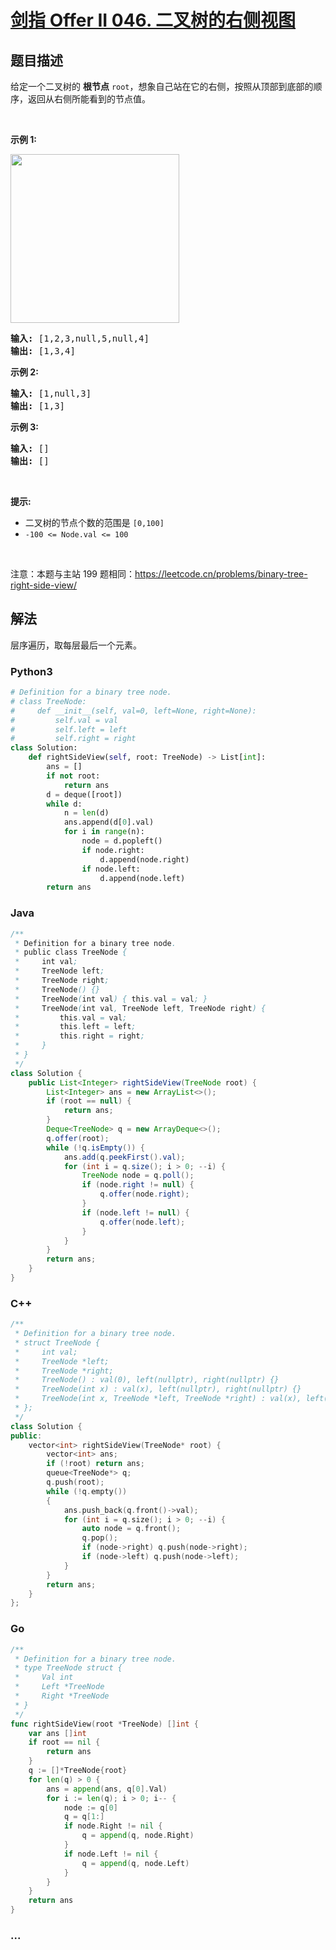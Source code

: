 # [剑指 Offer II 046. 二叉树的右侧视图](https://leetcode.cn/problems/WNC0Lk)

## 题目描述

<!-- 这里写题目描述 -->

<p>给定一个二叉树的 <strong>根节点</strong> <code>root</code>，想象自己站在它的右侧，按照从顶部到底部的顺序，返回从右侧所能看到的节点值。</p>

<p>&nbsp;</p>

<p><strong>示例 1:</strong></p>

<p><img src="https://fastly.jsdelivr.net/gh/doocs/leetcode@main/lcof2/%E5%89%91%E6%8C%87%20Offer%20II%20046.%20%E4%BA%8C%E5%8F%89%E6%A0%91%E7%9A%84%E5%8F%B3%E4%BE%A7%E8%A7%86%E5%9B%BE/images/tree.jpg" style="width: 270px; " /></p>

<pre>
<strong>输入:</strong>&nbsp;[1,2,3,null,5,null,4]
<strong>输出:</strong>&nbsp;[1,3,4]
</pre>

<p><strong>示例 2:</strong></p>

<pre>
<strong>输入:</strong>&nbsp;[1,null,3]
<strong>输出:</strong>&nbsp;[1,3]
</pre>

<p><strong>示例 3:</strong></p>

<pre>
<strong>输入:</strong>&nbsp;[]
<strong>输出:</strong>&nbsp;[]
</pre>

<p>&nbsp;</p>

<p><strong>提示:</strong></p>

<ul>
	<li>二叉树的节点个数的范围是 <code>[0,100]</code></li>
	<li><meta charset="UTF-8" /><code>-100&nbsp;&lt;= Node.val &lt;= 100</code>&nbsp;</li>
</ul>

<p>&nbsp;</p>

<p><meta charset="UTF-8" />注意：本题与主站 199&nbsp;题相同：<a href="https://leetcode.cn/problems/binary-tree-right-side-view/">https://leetcode.cn/problems/binary-tree-right-side-view/</a></p>

## 解法

<!-- 这里可写通用的实现逻辑 -->

层序遍历，取每层最后一个元素。

<!-- tabs:start -->

### **Python3**

<!-- 这里可写当前语言的特殊实现逻辑 -->

```python
# Definition for a binary tree node.
# class TreeNode:
#     def __init__(self, val=0, left=None, right=None):
#         self.val = val
#         self.left = left
#         self.right = right
class Solution:
    def rightSideView(self, root: TreeNode) -> List[int]:
        ans = []
        if not root:
            return ans
        d = deque([root])
        while d:
            n = len(d)
            ans.append(d[0].val)
            for i in range(n):
                node = d.popleft()
                if node.right:
                    d.append(node.right)
                if node.left:
                    d.append(node.left)
        return ans
```

### **Java**

<!-- 这里可写当前语言的特殊实现逻辑 -->

```java
/**
 * Definition for a binary tree node.
 * public class TreeNode {
 *     int val;
 *     TreeNode left;
 *     TreeNode right;
 *     TreeNode() {}
 *     TreeNode(int val) { this.val = val; }
 *     TreeNode(int val, TreeNode left, TreeNode right) {
 *         this.val = val;
 *         this.left = left;
 *         this.right = right;
 *     }
 * }
 */
class Solution {
    public List<Integer> rightSideView(TreeNode root) {
        List<Integer> ans = new ArrayList<>();
        if (root == null) {
            return ans;
        }
        Deque<TreeNode> q = new ArrayDeque<>();
        q.offer(root);
        while (!q.isEmpty()) {
            ans.add(q.peekFirst().val);
            for (int i = q.size(); i > 0; --i) {
                TreeNode node = q.poll();
                if (node.right != null) {
                    q.offer(node.right);
                }
                if (node.left != null) {
                    q.offer(node.left);
                }
            }
        }
        return ans;
    }
}
```

### **C++**

```cpp
/**
 * Definition for a binary tree node.
 * struct TreeNode {
 *     int val;
 *     TreeNode *left;
 *     TreeNode *right;
 *     TreeNode() : val(0), left(nullptr), right(nullptr) {}
 *     TreeNode(int x) : val(x), left(nullptr), right(nullptr) {}
 *     TreeNode(int x, TreeNode *left, TreeNode *right) : val(x), left(left), right(right) {}
 * };
 */
class Solution {
public:
    vector<int> rightSideView(TreeNode* root) {
        vector<int> ans;
        if (!root) return ans;
        queue<TreeNode*> q;
        q.push(root);
        while (!q.empty())
        {
            ans.push_back(q.front()->val);
            for (int i = q.size(); i > 0; --i) {
                auto node = q.front();
                q.pop();
                if (node->right) q.push(node->right);
                if (node->left) q.push(node->left);
            }
        }
        return ans;
    }
};
```

### **Go**

```go
/**
 * Definition for a binary tree node.
 * type TreeNode struct {
 *     Val int
 *     Left *TreeNode
 *     Right *TreeNode
 * }
 */
func rightSideView(root *TreeNode) []int {
	var ans []int
	if root == nil {
		return ans
	}
	q := []*TreeNode{root}
	for len(q) > 0 {
		ans = append(ans, q[0].Val)
		for i := len(q); i > 0; i-- {
			node := q[0]
			q = q[1:]
			if node.Right != nil {
				q = append(q, node.Right)
			}
			if node.Left != nil {
				q = append(q, node.Left)
			}
		}
	}
	return ans
}
```

### **...**

```

```

<!-- tabs:end -->
